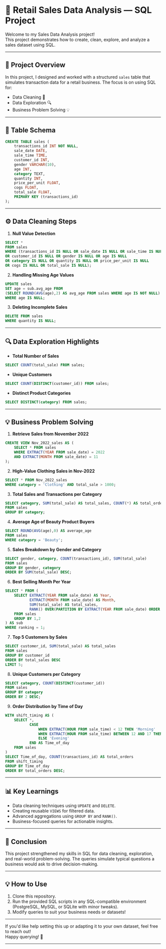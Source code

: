# 🧾 Retail Sales Data Analysis — SQL Project

Welcome to my Sales Data Analysis project!  
This project demonstrates how to create, clean, explore, and analyze a sales dataset using SQL.

---

## 📂 Project Overview

In this project, I designed and worked with a structured `sales` table that simulates transaction data for a retail business. The focus is on using SQL for:

- Data Cleaning 🧹  
- Data Exploration 🔍  
- Business Problem Solving 💡  

---

## 💾 Table Schema

```sql
CREATE TABLE sales (
    transactions_id INT NOT NULL,	
    sale_date DATE,	
    sale_time TIME,	
    customer_id INT,
    gender VARCHAR(10),	
    age INT,	
    category TEXT,	
    quantity INT,	
    price_per_unit FLOAT,	
    cogs FLOAT,	
    total_sale FLOAT,
    PRIMARY KEY (transactions_id)
);
```

---

## ⚙️ Data Cleaning Steps

1. **Null Value Detection**  

```sql
SELECT * 
FROM sales 
WHERE (transactions_id IS NULL OR sale_date IS NULL OR sale_time IS NULL 
OR customer_id IS NULL OR gender IS NULL OR age IS NULL
OR category IS NULL OR quantity IS NULL OR price_per_unit IS NULL 
OR cogs IS NULL OR total_sale IS NULL);
```

2. **Handling Missing Age Values**  

```sql
UPDATE sales 
SET age = sub.avg_age FROM 
(SELECT ROUND(AVG(age),2) AS avg_age FROM sales WHERE age IS NOT NULL) AS sub
WHERE age IS NULL;
```

3. **Deleting Incomplete Sales**  

```sql
DELETE FROM sales 
WHERE quantity IS NULL;
```

---

## 🔍 Data Exploration Highlights

- **Total Number of Sales**

```sql
SELECT COUNT(total_sale) FROM sales;
```

- **Unique Customers**

```sql
SELECT COUNT(DISTINCT(customer_id)) FROM sales;
```

- **Distinct Product Categories**

```sql
SELECT DISTINCT(category) FROM sales;
```

---

## 💡 Business Problem Solving

1. **Retrieve Sales from November 2022**

```sql
CREATE VIEW Nov_2022_sales AS (
    SELECT * FROM sales
    WHERE EXTRACT(YEAR FROM sale_date) = 2022 
    AND EXTRACT(MONTH FROM sale_date) = 11
);
```

2. **High-Value Clothing Sales in Nov-2022**

```sql
SELECT * FROM Nov_2022_sales 
WHERE category = 'Clothing' AND total_sale > 1000;
```

3. **Total Sales and Transactions per Category**

```sql
SELECT category, SUM(total_sale) AS total_sales, COUNT(*) AS total_orders
FROM sales
GROUP BY category;
```

4. **Average Age of Beauty Product Buyers**

```sql
SELECT ROUND(AVG(age),0) AS average_age
FROM sales 
WHERE category = 'Beauty';
```

5. **Sales Breakdown by Gender and Category**

```sql
SELECT gender, category, COUNT(transactions_id), SUM(total_sale)
FROM sales 
GROUP BY gender, category
ORDER BY SUM(total_sale) DESC;
```

6. **Best Selling Month Per Year**

```sql
SELECT * FROM (
    SELECT EXTRACT(YEAR FROM sale_date) AS Year,
           EXTRACT(MONTH FROM sale_date) AS Month,  
           SUM(total_sale) AS total_sales, 
           RANK() OVER(PARTITION BY EXTRACT(YEAR FROM sale_date) ORDER BY SUM(total_sale) DESC) AS ranking
    FROM sales
    GROUP BY 1,2
) AS sub 
WHERE ranking = 1;
```

7. **Top 5 Customers by Sales**

```sql
SELECT customer_id, SUM(total_sale) AS total_sales
FROM sales 
GROUP BY customer_id
ORDER BY total_sales DESC
LIMIT 5;
```

8. **Unique Customers per Category**

```sql
SELECT category, COUNT(DISTINCT(customer_id))
FROM sales 
GROUP BY category
ORDER BY 2 DESC;
```

9. **Order Distribution by Time of Day**

```sql
WITH shift_timing AS (
    SELECT *,
           CASE 
               WHEN EXTRACT(HOUR FROM sale_time) < 12 THEN 'Morning'
               WHEN EXTRACT(HOUR FROM sale_time) BETWEEN 12 AND 17 THEN 'Afternoon'
               ELSE 'Evening'
           END AS Time_of_day
    FROM sales 
)
SELECT Time_of_day, COUNT(transactions_id) AS total_orders 
FROM shift_timing 
GROUP BY Time_of_day
ORDER BY total_orders DESC;
```

---

## 📊 Key Learnings

- Data cleaning techniques using `UPDATE` and `DELETE`.
- Creating reusable `VIEWS` for filtered data.
- Advanced aggregations using `GROUP BY` and `RANK()`.
- Business-focused queries for actionable insights.

---

## 🚀 Conclusion

This project strengthened my skills in SQL for data cleaning, exploration, and real-world problem-solving. The queries simulate typical questions a business would ask to drive decision-making.

---

## 💡 How to Use

1. Clone this repository.
2. Run the provided SQL scripts in any SQL-compatible environment (PostgreSQL, MySQL, or SQLite with minor tweaks).
3. Modify queries to suit your business needs or datasets!

---

If you'd like help setting this up or adapting it to your own dataset, feel free to reach out!  
Happy querying! 🎯

---
